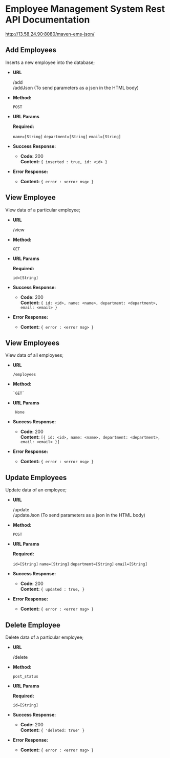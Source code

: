# Employee Management System Rest API Documentation
http://13.58.24.90:8080/maven-ems-json/

**Add Employees**
----
  Inserts a new employee into the database;

* **URL**

  /add <br/>
  /addJson (To send parameters as a json in the HTML body)

* **Method:**

  `POST`

*  **URL Params**

   **Required:**

   `name=[String]`
   `department=[String]`
   `email=[String]`

* **Success Response:**

  * **Code:** 200 <br />
    **Content:** `{
                    inserted : true,
                    id: <id>
                  }`

* **Error Response:**

  * **Content:** `{ error : <error msg> }`



**View Employee**
  ----
  View data of a particular employee;

  * **URL**

    /view

  * **Method:**

    `GET`

  *  **URL Params**

     **Required:**

     `id=[String]`

  * **Success Response:**

    * **Code:** 200 <br />
      **Content:** `{
                      id: <id>,
                      name: <name>,
                      department: <department>,
                      email: <email>
                    }`

  * **Error Response:**

    * **Content:** `{ error : <error msg> }`


  **View Employees**
  ----
  View data of all employees;

  * **URL**

        /employees

  * **Method:**

        `GET`

  *  **URL Params**

          None

  * **Success Response:**

       * **Code:** 200 <br />
          **Content:** `[{
                          id: <id>,
                          name: <name>,
                          department: <department>,
                          email: <email>
                        }]`

  * **Error Response:**

       * **Content:** `{ error : <error msg> }`
       
**Update Employees**
----
  Update data of an employee;

* **URL**

  /update <br/>
  /updateJson (To send parameters as a json in the HTML body)

* **Method:**

  `POST`

*  **URL Params**

   **Required:**

   `id=[String]`
   `name=[String]`
   `department=[String]`
   `email=[String]`

* **Success Response:**

  * **Code:** 200 <br />
    **Content:** `{
                    updated : true,
                  }`

* **Error Response:**

  * **Content:** `{ error : <error msg> }`



**Delete Employee**
  ----
  Delete data of a particular employee;

  * **URL**

    /delete

  * **Method:**

    `post_status`

  *  **URL Params**

     **Required:**

     `id=[String]`

  * **Success Response:**

    * **Code:** 200 <br />
      **Content:** `{
                      'deleted: true'
                    }`

  * **Error Response:**

    * **Content:** `{ error : <error msg> }`


